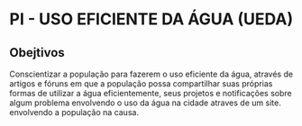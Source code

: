 # PI - USO EFICIENTE DA ÁGUA (UEDA)

## Obejtivos

Conscientizar a população para fazerem o uso eficiente da água, através de artigos e fóruns em que a população possa compartilhar suas próprias formas de utilizar a água eficientemente, seus projetos e notificações sobre algum problema envolvendo o uso da água na cidade atraves de um site. envolvendo a população na causa.